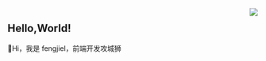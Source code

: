 <img align="right" src="https://github-readme-stats.vercel.app/api?username=fengjiel&show_icons=true&theme=vue&locale=cn" />

## Hello,World!
👋Hi，我是 fengjiel，前端开发攻城狮
